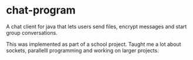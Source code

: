 # chat-program
A chat client for java that lets users send files, encrypt messages and start group conversations. 

This was implemented as part of a school project. Taught me a lot about sockets, parallelll programming and working on larger projects.
